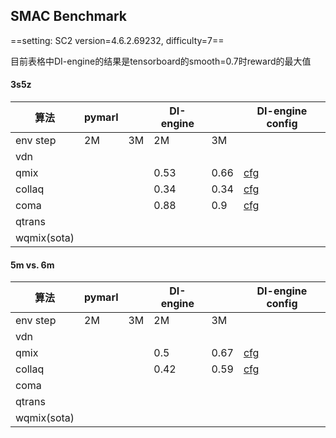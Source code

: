 ## SMAC Benchmark

==setting: SC2 version=4.6.2.69232, difficulty=7==

目前表格中DI-engine的结果是tensorboard的smooth=0.7时reward的最大值

#### 3s5z

| 算法        | pymarl |      |DI-engine|      | DI-engine config                                                |
| ----------- | ------ | ---- | ------ | ---- | ------------------------------------------------------------ |
| env step    | 2M     | 3M   | 2M     | 3M   |                                                              |
| vdn         |        |      |        |      |                                                              |
| qmix        |        |      | 0.53   | 0.66 | [cfg](https://gitlab.bj.sensetime.com/open-XLab/cell/nerveX/tree/lj-smac-dev/app_zoo/smac/optimal_config/smac_3s5z_qmix_config5.py) |
| collaq      |        |      | 0.34   | 0.34 | [cfg](https://gitlab.bj.sensetime.com/open-XLab/cell/nerveX/tree/lj-smac-dev/app_zoo/smac/optimal_config/smac_3s5z_collaQ_config.py) |
| coma        |        |      | 0.88   | 0.9  | [cfg](https://gitlab.bj.sensetime.com/open-XLab/cell/nerveX/tree/lj-smac-dev/app_zoo/smac/optimal_config/smac_3s5z_coma_config4.py) |
| qtrans      |        |      |        |      |                                                              |
| wqmix(sota) |        |      |        |      |                                                              |



#### 5m vs. 6m

| 算法        | pymarl |      |DI-engine|      | DI-engine config                                                |
| ----------- | ------ | ---- | ------ | ---- | ------------------------------------------------------------ |
| env step    | 2M     | 3M   | 2M     | 3M   |                                                              |
| vdn         |        |      |        |      |                                                              |
| qmix        |        |      | 0.5    | 0.67 | [cfg](https://gitlab.bj.sensetime.com/open-XLab/cell/nerveX/tree/lj-smac-dev/app_zoo/smac/optimal_config/smac_5m6m_qmix_config31_2.py) |
| collaq      |        |      | 0.42   | 0.59 | [cfg](https://gitlab.bj.sensetime.com/open-XLab/cell/nerveX/tree/lj-smac-dev/app_zoo/smac/optimal_config/smac_5m6m_collaQ_config1.py) |
| coma        |        |      |        |      |                                                              |
| qtrans      |        |      |        |      |                                                              |
| wqmix(sota) |        |      |        |      |                                                              |